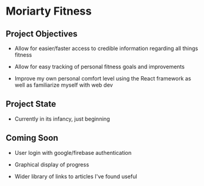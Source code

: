 # Moriarty Fitness

## Project Objectives

* Allow for easier/faster access to credible information regarding all things fitness

* Allow for easy tracking of personal fitness goals and improvements

* Improve my own personal comfort level using the React framework as well as familiarize myself with web dev

## Project State

* Currently in its infancy, just beginning 

## Coming Soon 

* User login with google/firebase authentication 

* Graphical display of progress 

* Wider library of links to articles I've found useful



